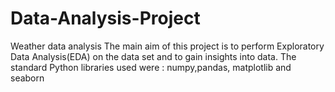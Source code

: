 # Data-Analysis-Project
Weather data analysis 
The main aim of this project is to perform Exploratory Data Analysis(EDA) on the data set and to gain insights into data.
The standard Python libraries used were : numpy,pandas, matplotlib and seaborn
